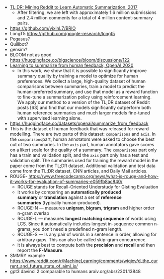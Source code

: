 
- [TL;DR: Mining Reddit to Learn Automatic Summarization, 2017](https://aclanthology.org/W17-4508.pdf)
	- After filtering, we are left with approximately 1.6 million submissions and 2.4 million comments for a total of 4 million content-summary pairs.
- https://github.com/yixinL7/BRIO 
- LongT5 https://github.com/google-research/longt5
- Pegasus?
- Quillbot?
- gensim?
- BLOOM not as good https://huggingface.co/bigscience/bloom/discussions/122
- [Learning to summarize from human feedback, OpenAI 2020](https://proceedings.neurips.cc/paper/2020/file/1f89885d556929e98d3ef9b86448f951-Paper.pdf)
	- In this work, we show that it is possible to significantly improve summary quality by training a model to optimize for human preferences. We collect a large, high-quality dataset of human comparisons between summaries, train a model to predict the human-preferred summary, and use that model as a reward function to fine-tune a summarization policy using reinforcement learning. We apply our method to a version of the TL;DR dataset of Reddit posts [63] and find that our models significantly outperform both human reference summaries and much larger models fine-tuned with supervised learning alone.
- https://huggingface.co/datasets/openai/summarize_from_feedback
- This is the dataset of human feedback that was released for reward modelling. There are two parts of this dataset: `comparisons` and `axis`. In the `comparisons`part, human annotators were asked to choose the best out of two summaries. In the `axis` part, human annotators gave scores on a likert scale for the quality of a summary. The `comparisons` part only has a train and validation split, and the `axis` part only has a test and validation split. The summaries used for training the reward model in the paper come from the TL;DR dataset. Additional validation and test data come from the TL;DR dataset, CNN articles, and Daily Mail articles.
- ROUGE- https://www.freecodecamp.org/news/what-is-rouge-and-how-it-works-for-evaluation-of-summaries-e059fb8ac840/
	- ROUGE stands for Recall-Oriented Understudy for Gisting Evaluation
	- It works by comparing an **automatically produced summary** or **translation** against a set of **reference summaries** (typically human-produced).
	- ROUGE-N — measures **unigram**, **bigram**, **trigram** and higher order n-gram overlap
	- ROUGE-L — measures **longest matching sequence** of words using LCS. Since it automatically includes longest in-sequence common n-grams, you don’t need a predefined n-gram length.
	-   ROUGE-S — Is any pair of words in a sentence in order, allowing for arbitrary gaps. This can also be called skip-gram concurrence.
	- it is always best to compute both the **precision** and **recall** and then report the **F-Measure**.
- SMMRY example https://www.reddit.com/r/MachineLearning/comments/wiqjxv/d_the_current_and_future_state_of_aiml_is/
- gpt3 davinci 2 comparable to humans arxiv.org/abs/2301.13848
